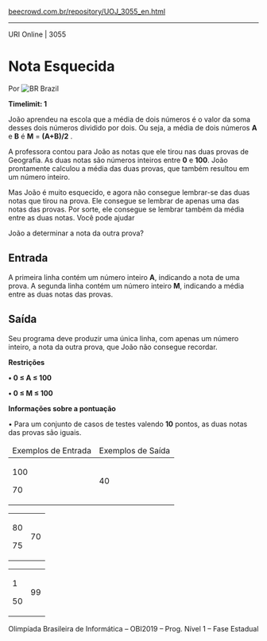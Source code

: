 <p><a href="https://www.beecrowd.com.br/repository/UOJ_3055_en.html">beecrowd.com.br/repository/UOJ_3055_en.html</a></p><hr>
<div>
  <span>URI Online | 3055</span>
  <h1>Nota Esquecida</h1>
  <div>
    <p>Por <img src="https://resources.beecrowd.com.br/gallery/images/flags/br.gif" alt="BR"> Brazil</p>
  </div>
  <strong>Timelimit: 1</strong>
</div>
<div>
<div>
  <p>João aprendeu na escola que a média de dois números é o valor da soma desses dois números dividido por dois. Ou seja, a média de dois números <strong>A</strong> e <strong>B</strong> é <strong>M</strong> = <strong>(A+B)/2</strong> .</p>
  <p>A professora contou para João as notas que ele tirou nas duas provas de Geografia. As duas notas são números inteiros entre <strong>0</strong> e <strong>100</strong>. João prontamente calculou a média das duas provas, que também resultou em um número inteiro.</p>
  <p>Mas João é muito esquecido, e agora não consegue lembrar-se das duas notas que tirou na prova. Ele consegue se lembrar de apenas uma das notas das provas. Por sorte, ele consegue se lembrar também da média entre as duas notas. Você pode ajudar</p>
  <p>João a determinar a nota da outra prova?</p>
</div>
<h2>Entrada</h2>
<div>
  <p>A primeira linha contém um número inteiro <strong>A</strong>, indicando a nota de uma prova. A segunda linha contém um número inteiro <strong>M</strong>, indicando a média entre as duas notas das provas.</p>
</div>
<h2>Saída</h2>
<div>
  <p>Seu programa deve produzir uma única linha, com apenas um número inteiro, a nota da outra prova, que João não consegue recordar.</p>
  <p><strong>Restrições </strong></p>
  <p><strong>• 0 ≤ A ≤ 100 </strong></p>
  <p><strong>• 0 ≤ M ≤ 100 </strong></p>
  <p><strong>Informações sobre a pontuação </strong></p>
  <p>• Para um conjunto de casos de testes valendo <strong>10</strong> pontos, as duas notas das provas são iguais.</p>
</div>
<div></div>
<table>
  <thead>
    <tr>
      <td>Exemplos de Entrada</td>
      <td>Exemplos de Saída</td>
    </tr>
  </thead>
  <tbody>
    <tr>
      <td>
        <p>100</p>
        <p>70</p>
      </td>
      <td>
        <p>40</p>
      </td>
    </tr>
  </tbody>
</table>
<div></div>
<table>
  <thead>
  </thead>
  <tbody>
    <tr>
      <td>
        <p>80</p>
        <p>75</p>
      </td>
      <td>
        <p>70</p>
      </td>
    </tr>
  </tbody>
</table>
<div></div>
  <table>
    <thead>
    </thead>
    <tbody>
      <tr>
        <td>
          <p>1</p>
          <p>50</p>
        </td>
        <td>
          <p>99</p>
        </td>
      </tr>
    </tbody>
  </table>
  <p>
  Olimpíada Brasileira de Informática – OBI2019 – Prog. Nível 1 – Fase Estadual</p>
</div>
